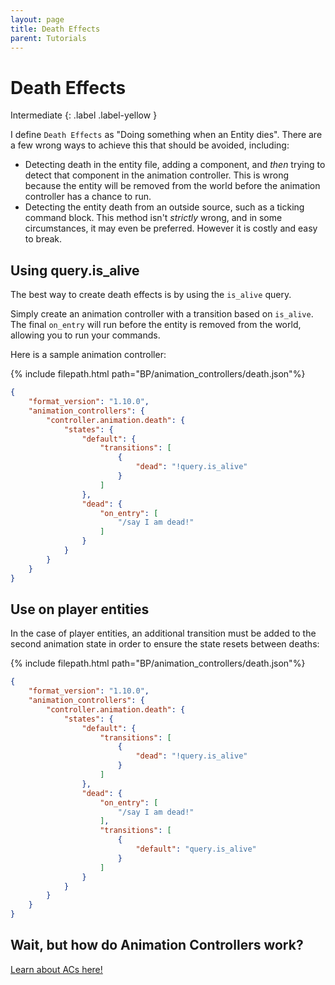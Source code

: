 ```yaml
---
layout: page
title: Death Effects
parent: Tutorials
---
```


# Death Effects



Intermediate
{: .label .label-yellow }

I define `Death Effects` as "Doing something when an Entity dies". There are a few wrong ways to achieve this that should be avoided, including:
 - Detecting death in the entity file, adding a component, and *then* trying to detect that component in the animation controller. This is wrong because the entity will be removed from the world before the animation controller has a chance to run.  
 - Detecting the entity death from an outside source, such as a ticking command block. This method isn't *strictly* wrong, and in some circumstances, it may even be preferred. However it is costly and easy to break.

## Using query.is_alive

The best way to create death effects is by using the `is_alive` query.

Simply create an animation controller with a transition based on `is_alive`. The final `on_entry` will run before the entity is removed from the world, allowing you to run your commands.

Here is a sample animation controller:

{% include filepath.html path="BP/animation_controllers/death.json"%}
```json
{
    "format_version": "1.10.0",
    "animation_controllers": {
        "controller.animation.death": {
            "states": {
                "default": {
                    "transitions": [
                        {
                            "dead": "!query.is_alive"
                        }
                    ]
                },
                "dead": {
                    "on_entry": [
                        "/say I am dead!"
                    ]
                }
            }
        }
    }
}
```

## Use on player entities

In the case of player entities, an additional transition must be added to the second animation state in order to ensure the state resets between deaths:

{% include filepath.html path="BP/animation_controllers/death.json"%}

```json
{
    "format_version": "1.10.0",
    "animation_controllers": {
        "controller.animation.death": {
            "states": {
                "default": {
                    "transitions": [
                        {
                            "dead": "!query.is_alive"
                        }
                    ]
                },
                "dead": {
                    "on_entry": [
                        "/say I am dead!"
                    ],
                    "transitions": [
                        {
                            "default": "query.is_alive"
                        }
                    ]
                }
            }
        }
    }
}
```
## Wait, but how do Animation Controllers work?

[Learn about ACs here!](https://wiki.bedrock.dev/concepts/animation-controllers)

